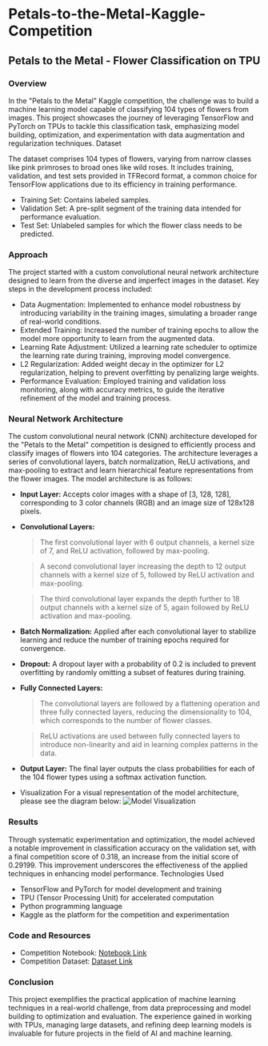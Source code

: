 # Petals-to-the-Metal-Kaggle-Competition

## Petals to the Metal - Flower Classification on TPU
### **Overview**

In the "Petals to the Metal" Kaggle competition, the challenge was to build a machine learning model capable of classifying 104 types of flowers from images. This project showcases the journey of leveraging TensorFlow and PyTorch on TPUs to tackle this classification task, emphasizing model building, optimization, and experimentation with data augmentation and regularization techniques.
Dataset

The dataset comprises 104 types of flowers, varying from narrow classes like pink primroses to broad ones like wild roses. It includes training, validation, and test sets provided in TFRecord format, a common choice for TensorFlow applications due to its efficiency in training performance.

* Training Set: Contains labeled samples.
* Validation Set: A pre-split segment of the training data intended for performance evaluation.
* Test Set: Unlabeled samples for which the flower class needs to be predicted.

### **Approach**

The project started with a custom convolutional neural network architecture designed to learn from the diverse and imperfect images in the dataset. Key steps in the development process included:

* Data Augmentation: Implemented to enhance model robustness by introducing variability in the training images, simulating a broader range of real-world conditions.
* Extended Training: Increased the number of training epochs to allow the model more opportunity to learn from the augmented data.
* Learning Rate Adjustment: Utilized a learning rate scheduler to optimize the learning rate during training, improving model convergence.
* L2 Regularization: Added weight decay in the optimizer for L2 regularization, helping to prevent overfitting by penalizing large weights.
* Performance Evaluation: Employed training and validation loss monitoring, along with accuracy metrics, to guide the iterative refinement of the model and training process.

### **Neural Network Architecture**

The custom convolutional neural network (CNN) architecture developed for the "Petals to the Metal" competition is designed to efficiently process and classify images of flowers into 104 categories. The architecture leverages a series of convolutional layers, batch normalization, ReLU activations, and max-pooling to extract and learn hierarchical feature representations from the flower images. The model architecture is as follows:

* **Input Layer:** Accepts color images with a shape of [3, 128, 128], corresponding to 3 color channels (RGB) and an image size of 128x128 pixels.

* **Convolutional Layers:**
  > The first convolutional layer with 6 output channels, a kernel size of 7, and ReLU activation, followed by max-pooling.
  
  > A second convolutional layer increasing the depth to 12 output channels with a kernel size of 5, followed by ReLU activation and max-pooling.
  
  > The third convolutional layer expands the depth further to 18 output channels with a kernel size of 5, again followed by ReLU activation and max-pooling.

* **Batch Normalization:** Applied after each convolutional layer to stabilize learning and reduce the number of training epochs required for convergence.

* **Dropout:** A dropout layer with a probability of 0.2 is included to prevent overfitting by randomly omitting a subset of features during training.

* **Fully Connected Layers:**
  > The convolutional layers are followed by a flattening operation and three fully connected layers, reducing the dimensionality to 104, which corresponds to the number of flower classes.

  > ReLU activations are used between fully connected layers to introduce non-linearity and aid in learning complex patterns in the data.

* **Output Layer:** The final layer outputs the class probabilities for each of the 104 flower types using a softmax activation function.

* Visualization
For a visual representation of the model architecture, please see the diagram below:
![Model Visualization](/assets/images/san-juan-mountains.jpg "San Juan Mountains") 



### **Results**

Through systematic experimentation and optimization, the model achieved a notable improvement in classification accuracy on the validation set, with a final competition score of 0.318, an increase from the initial score of 0.29199. This improvement underscores the effectiveness of the applied techniques in enhancing model performance.
Technologies Used

* TensorFlow and PyTorch for model development and training
* TPU (Tensor Processing Unit) for accelerated computation
* Python programming language
* Kaggle as the platform for the competition and experimentation

### **Code and Resources**

* Competition Notebook: [Notebook Link](https://www.kaggle.com/code/paulzhang15/petals-to-the-metal-3-21)
* Competition Dataset: [Dataset Link](https://www.kaggle.com/competitions/tpu-getting-started/data)

### **Conclusion**

This project exemplifies the practical application of machine learning techniques in a real-world challenge, from data preprocessing and model building to optimization and evaluation. The experience gained in working with TPUs, managing large datasets, and refining deep learning models is invaluable for future projects in the field of AI and machine learning.
